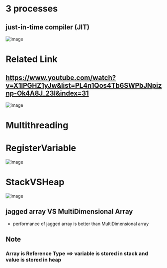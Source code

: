 # 3 processes
## just-in-time compiler (JIT)

![image](https://github.com/Ayamohamed0101/Public-Notes-/assets/152428721/9f4127cc-74e2-4368-926c-39f446168ffb)

# Related Link 
## https://www.youtube.com/watch?v=X1IPGHZ1yJw&list=PL4n1Qos4Tb6SWPbJNpiznp-Ok4A8J_23l&index=31
![image](https://github.com/Ayamohamed0101/Public-Notes-/assets/152428721/ef2c0a1f-acf2-421e-b6bd-3533ac548eb1)


#  Multithreading
# RegisterVariable
![image](https://github.com/Ayamohamed0101/Public-Notes-/assets/152428721/536dd909-9e68-4a7d-8011-3aa9d0a56517)

# StackVSHeap
![image](https://github.com/Ayamohamed0101/Public-Notes-/assets/152428721/71ee2deb-ebce-4502-98a7-1effe72bf27f)

## jagged array VS MultiDimensional Array
- performance of jagged array is better than MultiDimensional array
## Note
### Array  is Reference Type ==> variable is stored in stack and value is stored in heap

